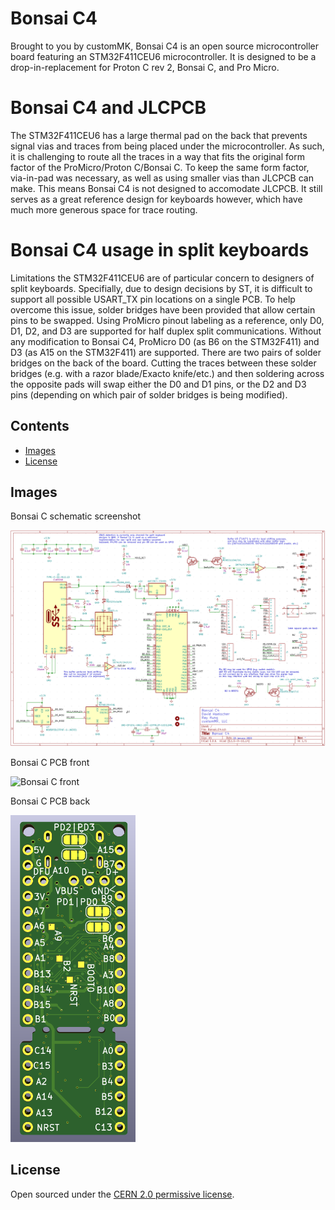 # Bonsai C4

Brought to you by customMK, Bonsai C4 is an open source microcontroller board featuring an STM32F411CEU6 microcontroller. It is designed to be a drop-in-replacement for Proton C rev 2, Bonsai C, and Pro Micro. 

# Bonsai C4 and JLCPCB

The STM32F411CEU6 has a large thermal pad on the back that prevents signal vias and traces from being placed under the microcontroller. As such, it is challenging to route all the traces in a way that fits the original form factor of the ProMicro/Proton C/Bonsai C. To keep the same form factor, via-in-pad was necessary, as well as using smaller vias than JLCPCB can make. This means Bonsai C4 is not designed to accomodate JLCPCB. It still serves as a great reference design for keyboards however, which have much more generous space for trace routing.

# Bonsai C4 usage in split keyboards

Limitations the STM32F411CEU6 are of particular concern to designers of split keyboards. Specifially, due to design decisions by ST, it is difficult to support all possible USART_TX pin locations on a single PCB. To help overcome this issue, solder bridges have been provided that allow certain pins to be swapped. Using ProMicro pinout labeling as a reference, only D0, D1, D2, and D3 are supported for half duplex split communications. Without any modification to Bonsai C4, ProMicro D0 (as B6 on the STM32F411) and D3 (as A15 on the STM32F411) are supported. There are two pairs of solder bridges on the back of the board. Cutting the traces between these solder bridges (e.g. with a razor blade/Exacto knife/etc.) and then soldering across the opposite pads will swap either the D0 and D1 pins, or the D2 and D3 pins (depending on which pair of solder bridges is being modified).

## Contents

- [Images](#images)
- [License](#license)


## Images

Bonsai C schematic screenshot

<img width="890" alt="Bonsai C schematic" src="https://raw.githubusercontent.com/customMK/Bonsai-C/main/C4/img/Bonsai%20C4%20schematic.png">

Bonsai C PCB front

<img width="200" alt="Bonsai C front" src="https://raw.githubusercontent.com/customMK/Bonsai-C/main/C4/img/Bonsai%20C4%20frong.png">

Bonsai C PCB back

<img width="200" alt="Bonsai C back" src="https://raw.githubusercontent.com/customMK/Bonsai-C/main/C4/img/Bonsai%20C4%20back.png">


## License

Open sourced under the [CERN 2.0 permissive license](LICENSE.md).
